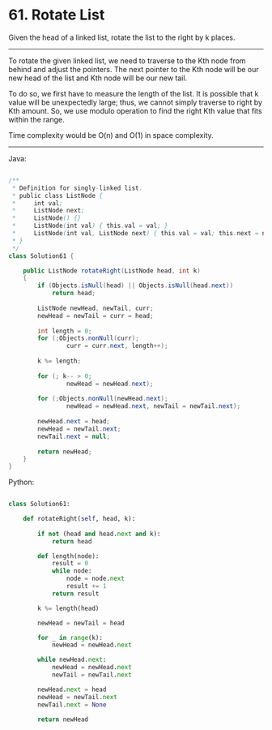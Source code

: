 # 61. Rotate List

Given the head of a linked list, rotate the list to the right by k places.

---

To rotate the given linked list, we need to traverse to the Kth node from
behind and adjust the pointers. The next pointer to the Kth node will be our
new head of the list and Kth node will be our new tail.

To do so, we first have to measure the length of the list. It is possible that
k value will be unexpectedly large; thus, we cannot simply traverse to right by
Kth amount. So, we use modulo operation to find the right Kth value that fits
within the range.

Time complexity would be O(n) and O(1) in space complexity.

---

Java:

```java

/**
 * Definition for singly-linked list.
 * public class ListNode {
 *     int val;
 *     ListNode next;
 *     ListNode() {}
 *     ListNode(int val) { this.val = val; }
 *     ListNode(int val, ListNode next) { this.val = val; this.next = next; }
 * }
 */
class Solution61 {

    public ListNode rotateRight(ListNode head, int k) 
    {
        if (Objects.isNull(head) || Objects.isNull(head.next))
            return head;
        
        ListNode newHead, newTail, curr;
        newHead = newTail = curr = head;
        
        int length = 0;
        for (;Objects.nonNull(curr); 
                curr = curr.next, length++);
        
        k %= length;
        
        for (; k-- > 0; 
                newHead = newHead.next);
        
        for (;Objects.nonNull(newHead.next); 
                newHead = newHead.next, newTail = newTail.next);
        
        newHead.next = head;
        newHead = newTail.next;
        newTail.next = null;
        
        return newHead;
    }
}

```

Python:

```python

class Solution61:

    def rotateRight(self, head, k):
        
        if not (head and head.next and k):
            return head

        def length(node):
            result = 0
            while node:
                node = node.next
                result += 1
            return result

        k %= length(head)

        newHead = newTail = head

        for _ in range(k):
            newHead = newHead.next

        while newHead.next:
            newHead = newHead.next
            newTail = newTail.next

        newHead.next = head
        newHead = newTail.next
        newTail.next = None

        return newHead

```

